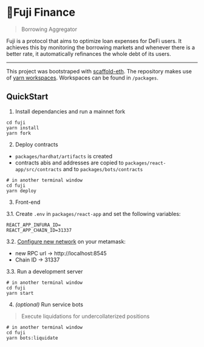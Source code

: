 # 🗻Fuji Finance

> Borrowing Aggregator

Fuji is a protocol that aims to optimize loan expenses for DeFi users. It achieves this by monitoring the borrowing markets and whenever there is a better rate, it automatically refinances the whole debt of its users.

---

This project was bootstraped with [scaffold-eth](https://github.com/austintgriffith/scaffold-eth). The repository makes use of [yarn workspaces](https://classic.yarnpkg.com/en/docs/workspaces). Workspaces can be found in `/packages`.

## QuickStart

1. Install dependancies and run a mainnet fork
```
cd fuji
yarn install
yarn fork
```

2. Deploy contracts
- `packages/hardhat/artifacts` is created
- contracts abis and addresses are copied to `packages/react-app/src/contracts` and to `packages/bots/contracts`

```
# in another terminal window
cd fuji
yarn deploy
```

3. Front-end

3.1. Create `.env` in `packages/react-app` and set the following variables:
```
REACT_APP_INFURA_ID=
REACT_APP_CHAIN_ID=31337
```

3.2. [Configure new network](https://metamask.zendesk.com/hc/en-us/articles/360043227612-How-to-add-custom-Network-RPC-and-or-Block-Explorer) on your metamask:
- new RPC url -> http://localhost:8545
- Chain ID -> 31337

3.3. Run a development server
```
# in another terminal window
cd fuji
yarn start
```

4. _(optional)_ Run service bots
> Execute liquidations for undercollaterized positions
```
# in another terminal window
cd fuji
yarn bots:liquidate
```
